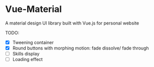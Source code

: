 # Vue-Material

A material design UI library built with Vue.js for personal website

TODO:

- [x] Tweening container
- [x] Round buttons with morphing motion: fade dissolve/ fade through 
- [ ] Skills display
- [ ] Loading effect